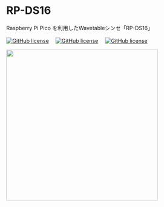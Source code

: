 # RP-DS16
Raspberry Pi Pico を利用したWavetableシンセ「RP-DS16」

[![GitHub license](https://img.shields.io/badge/RP--DS16-CTRL-seagreen)](https://github.com/Saisana299/RP-DS16-CTRL)　
[![GitHub license](https://img.shields.io/badge/RP--DS16-SYNTH-steelblue)](https://github.com/Saisana299/RP-DS16-SYNTH)　
[![GitHub license](https://img.shields.io/badge/RPS--DS16-DISP-indianred)](https://github.com/Saisana299/RP-DS16-DISP)

<a href="https://github.com/Saisana299/RP-DS16"><img height="400" src="https://github.com/Saisana299/RP-DS16/assets/46042980/056c6098-312a-4fc9-9aff-211faf97c3c5"></img></a><br>

  
